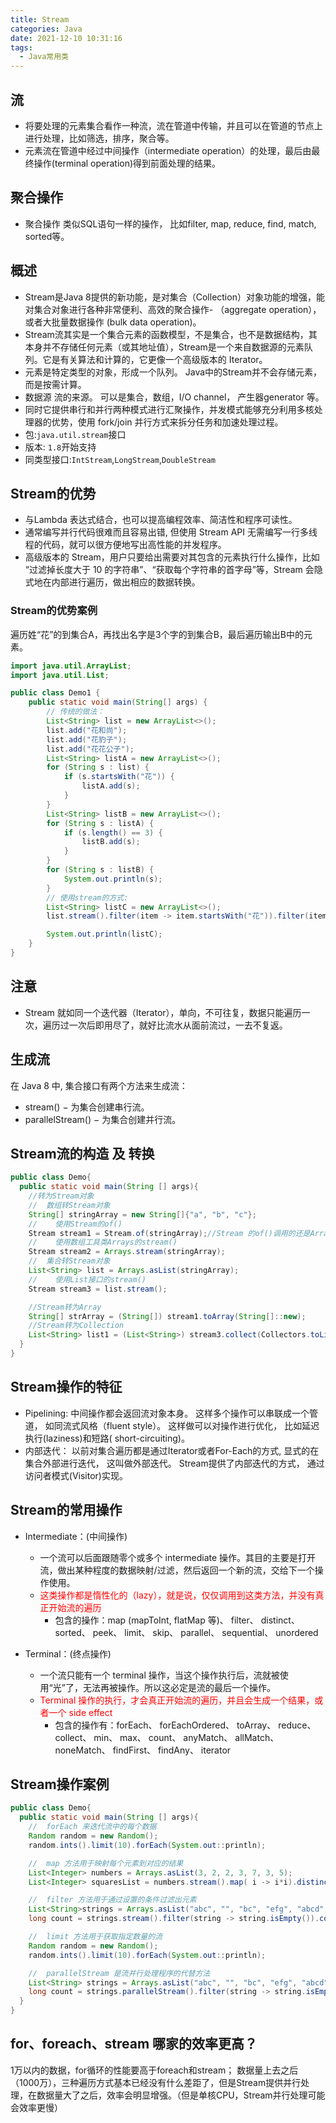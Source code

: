 ```yaml
---
title: Stream
categories: Java
date: 2021-12-10 10:31:16
tags:
  - Java常用类
---
```

## 流
- 将要处理的元素集合看作一种流，流在管道中传输，并且可以在管道的节点上进行处理，比如筛选，排序，聚合等。
- 元素流在管道中经过中间操作（intermediate operation）的处理，最后由最终操作(terminal operation)得到前面处理的结果。

## 聚合操作
- 聚合操作 类似SQL语句一样的操作， 比如filter, map, reduce, find, match, sorted等。

## 概述
- Stream是Java 8提供的新功能，是对集合（Collection）对象功能的增强，能对集合对象进行各种非常便利、高效的聚合操作- （aggregate operation），或者大批量数据操作 (bulk data operation)。
- Stream流其实是一个集合元素的函数模型，不是集合，也不是数据结构，其本身并不存储任何元素（或其地址值），Stream是一个来自数据源的元素队列。它是有关算法和计算的，它更像一个高级版本的 Iterator。
- 元素是特定类型的对象，形成一个队列。 Java中的Stream并不会存储元素，而是按需计算。
- 数据源 流的来源。 可以是集合，数组，I/O channel， 产生器generator 等。
- 同时它提供串行和并行两种模式进行汇聚操作，并发模式能够充分利用多核处理器的优势，使用 fork/join 并行方式来拆分任务和加速处理过程。
- 包:`java.util.stream`接口
- 版本: `1.8`开始支持
- 同类型接口:`IntStream`,`LongStream`,`DoubleStream`

## Stream的优势
- 与Lambda 表达式结合，也可以提高编程效率、简洁性和程序可读性。
- 通常编写并行代码很难而且容易出错, 但使用 Stream API 无需编写一行多线程的代码，就可以很方便地写出高性能的并发程序。
- 高级版本的 Stream，用户只要给出需要对其包含的元素执行什么操作，比如 “过滤掉长度大于 10 的字符串”、“获取每个字符串的首字母”等，Stream 会隐式地在内部进行遍历，做出相应的数据转换。

### Stream的优势案例
遍历姓“花”的到集合A，再找出名字是3个字的到集合B，最后遍历输出B中的元素。
``` Java
import java.util.ArrayList;
import java.util.List;

public class Demo1 {
    public static void main(String[] args) {
        // 传统的做法：
        List<String> list = new ArrayList<>();
        list.add("花和尚");
        list.add("花豹子");
        list.add("花花公子");
        List<String> listA = new ArrayList<>();
        for (String s : list) {
            if (s.startsWith("花")) {
                listA.add(s);
            }
        }
        List<String> listB = new ArrayList<>();
        for (String s : listA) {
            if (s.length() == 3) {
                listB.add(s);
            }
        }
        for (String s : listB) {
            System.out.println(s);
        }
        // 使用stream的方式:
        List<String> listC = new ArrayList<>();
        list.stream().filter(item -> item.startsWith("花")).filter(item -> item.length() == 3).forEach(item -> listC.add(item));//forEach(item -> listC.add(item)另一写法为forEach (listC::add)

        System.out.println(listC);
    }
}
```

## 注意
- Stream 就如同一个迭代器（Iterator），单向，不可往复，数据只能遍历一次，遍历过一次后即用尽了，就好比流水从面前流过，一去不复返。

## 生成流
在 Java 8 中, 集合接口有两个方法来生成流：
- stream() − 为集合创建串行流。
- parallelStream() − 为集合创建并行流。

## Stream流的构造 及 转换

``` Java
public class Demo{
  public static void main(String [] args){
    //转为Stream对象  
    //  数组转Stream对象
    String[] stringArray = new String[]{"a", "b", "c"};
    //    使用Stream的of()
    Stream stream1 = Stream.of(stringArray);//Stream 的of()调用的还是Arrays.stream()
    //    使用数组工具类Arrays的stream()
    Stream stream2 = Arrays.stream(stringArray);
    //  集合转Stream对象
    List<String> list = Arrays.asList(stringArray);
    //    使用List接口的stream()
    Stream stream3 = list.stream();

    //Stream转为Array
    String[] strArray = (String[]) stream1.toArray(String[]::new);
    //Stream转为Collection
    List<String> list1 = (List<String>) stream3.collect(Collectors.toList());
  }
}
```

## Stream操作的特征
- Pipelining: 中间操作都会返回流对象本身。 这样多个操作可以串联成一个管道， 如同流式风格（fluent style）。 这样做可以对操作进行优化， 比如延迟执行(laziness)和短路( short-circuiting)。
- 内部迭代： 以前对集合遍历都是通过Iterator或者For-Each的方式, 显式的在集合外部进行迭代， 这叫做外部迭代。 Stream提供了内部迭代的方式， 通过访问者模式(Visitor)实现。

## Stream的常用操作
- Intermediate：(中间操作)
  - 一个流可以后面跟随零个或多个 intermediate 操作。其目的主要是打开流，做出某种程度的数据映射/过滤，然后返回一个新的流，交给下一个操作使用。
  - <font color='red'>这类操作都是惰性化的（lazy），就是说，仅仅调用到这类方法，并没有真正开始流的遍历</font>
    - 包含的操作：map (mapToInt, flatMap 等)、 filter、 distinct、 sorted、 peek、 limit、 skip、 parallel、 sequential、 unordered 

- Terminal：(终点操作)
  - 一个流只能有一个 terminal 操作，当这个操作执行后，流就被使用“光”了，无法再被操作。所以这必定是流的最后一个操作。  
  - <font color='red'>Terminal 操作的执行，才会真正开始流的遍历，并且会生成一个结果，或者一个 side effect</font>
    - 包含的操作有：forEach、 forEachOrdered、 toArray、 reduce、 collect、 min、 max、 count、 anyMatch、 allMatch、 noneMatch、 findFirst、 findAny、 iterator

## Stream操作案例
``` Java
public class Demo{
  public static void main(String [] args){
    //  forEach 来迭代流中的每个数据
    Random random = new Random();
    random.ints().limit(10).forEach(System.out::println);

    //  map 方法用于映射每个元素到对应的结果
    List<Integer> numbers = Arrays.asList(3, 2, 2, 3, 7, 3, 5);
    List<Integer> squaresList = numbers.stream().map( i -> i*i).distinct().collect(Collectors.toList());// 获取对应的平方数

    //  filter 方法用于通过设置的条件过滤出元素
    List<String>strings = Arrays.asList("abc", "", "bc", "efg", "abcd","", "jkl");
    long count = strings.stream().filter(string -> string.isEmpty()).count();// 获取空字符串的数量

    //  limit 方法用于获取指定数量的流
    Random random = new Random();
    random.ints().limit(10).forEach(System.out::println);

    //  parallelStream 是流并行处理程序的代替方法
    List<String> strings = Arrays.asList("abc", "", "bc", "efg", "abcd","", "jkl");
    long count = strings.parallelStream().filter(string -> string.isEmpty()).count();//// 获取空字符串的数量
  }
}
```

## for、foreach、stream 哪家的效率更高？
1万以内的数据，for循环的性能要高于foreach和stream；
数据量上去之后（1000万），三种遍历方式基本已经没有什么差距了，但是Stream提供并行处理，在数据量大了之后，效率会明显增强。（但是单核CPU，Stream并行处理可能会效率更慢）